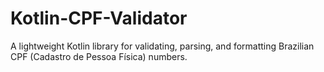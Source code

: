 # Kotlin-CPF-Validator
A lightweight Kotlin library for validating, parsing, and formatting Brazilian CPF (Cadastro de Pessoa Física) numbers.
